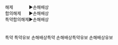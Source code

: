 <link rel="stylesheet" href="../_res/darkmode.css">  


해제ㅤㅤㅤㅤ▶<span class="r">손해배상</span>  
합의해제ㅤㅤ▶<span class="t">손해배상</span>  
특약합의해제▶<span class="r">손해배상</span>  


#
특약
특약유보
손해배상특약
손해배상특약유보
손해배상유보
